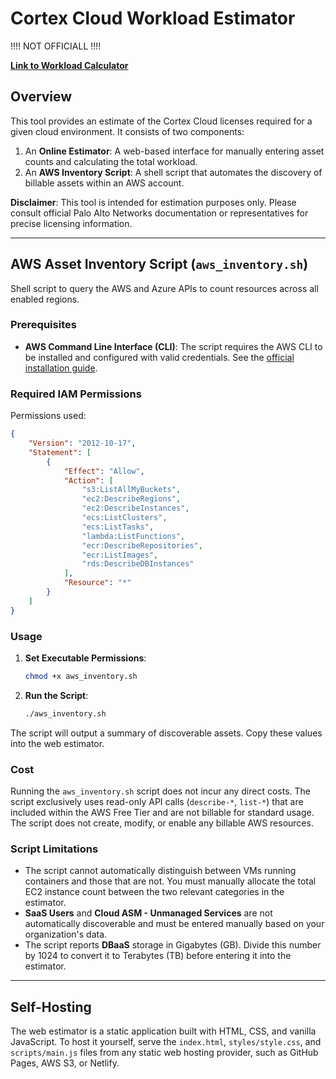 # Cortex Cloud Workload Estimator

!!!! NOT OFFICIALL !!!!

**[Link to Workload Calculator](https://abuslang.github.io/cortex-cloud-license-helper/)**

## Overview

This tool provides an estimate of the Cortex Cloud licenses required for a given cloud environment. It consists of two components:

1.  An **Online Estimator**: A web-based interface for manually entering asset counts and calculating the total workload.
2.  An **AWS Inventory Script**: A shell script that automates the discovery of billable assets within an AWS account.

**Disclaimer**: This tool is intended for estimation purposes only. Please consult official Palo Alto Networks documentation or representatives for precise licensing information.

---

## AWS Asset Inventory Script (`aws_inventory.sh`)

Shell script to query the AWS and Azure APIs to count resources across all enabled regions.

### Prerequisites

- **AWS Command Line Interface (CLI)**: The script requires the AWS CLI to be installed and configured with valid credentials. See the [official installation guide](https://aws.amazon.com/cli/).

### Required IAM Permissions

Permissions used:
```json
{
    "Version": "2012-10-17",
    "Statement": [
        {
            "Effect": "Allow",
            "Action": [
                "s3:ListAllMyBuckets",
                "ec2:DescribeRegions",
                "ec2:DescribeInstances",
                "ecs:ListClusters",
                "ecs:ListTasks",
                "lambda:ListFunctions",
                "ecr:DescribeRepositories",
                "ecr:ListImages",
                "rds:DescribeDBInstances"
            ],
            "Resource": "*"
        }
    ]
}
```

### Usage

1.  **Set Executable Permissions**:
    ```bash
    chmod +x aws_inventory.sh
    ```
2.  **Run the Script**:
    ```bash
    ./aws_inventory.sh
    ```
The script will output a summary of discoverable assets. Copy these values into the web estimator.

### Cost

Running the `aws_inventory.sh` script does not incur any direct costs. The script exclusively uses read-only API calls (`describe-*`, `list-*`) that are included within the AWS Free Tier and are not billable for standard usage. The script does not create, modify, or enable any billable AWS resources.

### Script Limitations
- The script cannot automatically distinguish between VMs running containers and those that are not. You must manually allocate the total EC2 instance count between the two relevant categories in the estimator.
- **SaaS Users** and **Cloud ASM - Unmanaged Services** are not automatically discoverable and must be entered manually based on your organization's data.
- The script reports **DBaaS** storage in Gigabytes (GB). Divide this number by 1024 to convert it to Terabytes (TB) before entering it into the estimator.

---

## Self-Hosting

The web estimator is a static application built with HTML, CSS, and vanilla JavaScript. To host it yourself, serve the `index.html`, `styles/style.css`, and `scripts/main.js` files from any static web hosting provider, such as GitHub Pages, AWS S3, or Netlify.
